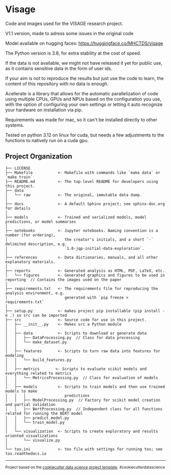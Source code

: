 Visage
==============================

Code and images used for the VISAGE research project.

V1.1 version, made to adress some issues in the original code

Model available on hugging faces:
<https://huggingface.co/MHCTDS/visage>

The Python version is 3.8, for extra stability at the cost of speed.

If the data is not available, we might not have released it yet for public use, as it contains sensitive data in the form of user ids.

If your aim is not to reproduce the results but just use the code to learn, the content of this repository with no data is enough.

Acellerate is a library that allows for the automatic parallelization of code using multiple CPUs, GPUs and NPUs based on the configuration you use, with the option of configuring your own settings or letting it auto recognize your hardware on installation via pip.

Requirements was made for mac, so it can't be installed directly to other systems.

Tested on python 3.12 on linux for cuda, but needs a few adjustments to the functions to natively run on a cuda gpu.

Project Organization
------------

    ├── LICENSE
    ├── Makefile           <- Makefile with commands like `make data` or `make train`
    ├── README.md          <- The top-level README for developers using this project.
    ├── data
    │   └── raw            <- The original, immutable data dump.
    │
    ├── docs               <- A default Sphinx project; see sphinx-doc.org for details
    │
    ├── models             <- Trained and serialized models, model predictions, or model summaries
    │
    ├── notebooks          <- Jupyter notebooks. Naming convention is a number (for ordering),
    │                         the creator's initials, and a short `-` delimited description, e.g.
    │                         `1.0-jqp-initial-data-exploration`.
    │
    ├── references         <- Data dictionaries, manuals, and all other explanatory materials.
    │
    ├── reports            <- Generated analysis as HTML, PDF, LaTeX, etc.
    │   └── figures        <- Generated graphics and figures to be used in reporting  // Contains the images used on the paper
    │
    ├── requirements.txt   <- The requirements file for reproducing the analysis environment, e.g.
    │                         generated with `pip freeze > requirements.txt`                            
    │
    ├── setup.py           <- makes project pip installable (pip install -e .) so src can be imported
    ├── src                <- Source code for use in this project.
    │   ├── __init__.py    <- Makes src a Python module
    │   │
    │   ├── data           <- Scripts to download or generate data
    │   │   ├── DataProcessing.py  // Class for data processing
    │   │   └── make_dataset.py
    │   │
    │   ├── features       <- Scripts to turn raw data into features for modeling
    │   │   └── build_features.py
    │   │
    │   ├── metrics       <- Scripts to evaluate scikit models and everything related to metrics
    │   │   └── MetricsProcessing.py  // Class for evaluation of models
    │   │
    │   ├── models         <- Scripts to train models and then use trained models to make
    │   │   │                 predictions
    │   │   ├── ModelProcessing.py  // Factory for scikit model creation and partial validation
    │   │   ├── BertProcessing.py  // Independent class for all functions related for running the BERT model
    │   │   ├── predict_model.py
    │   │   └── train_model.py
    │   │
    │   └── visualization  <- Scripts to create exploratory and results oriented visualizations
    │       └── visualize.py
    │
    └── tox.ini            <- tox file with settings for running tox; see tox.readthedocs.io

--------

<p><small>Project based on the <a target="_blank" href="https://drivendata.github.io/cookiecutter-data-science/">cookiecutter data science project template</a>. #cookiecutterdatascience</small></p>
